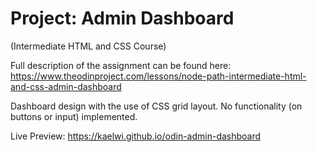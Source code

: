 # Project: Admin Dashboard

(Intermediate HTML and CSS Course)

Full description of the assignment can be found here: https://www.theodinproject.com/lessons/node-path-intermediate-html-and-css-admin-dashboard

Dashboard design with the use of CSS grid layout. No functionality (on buttons or input) implemented.

Live Preview: https://kaelwi.github.io/odin-admin-dashboard
